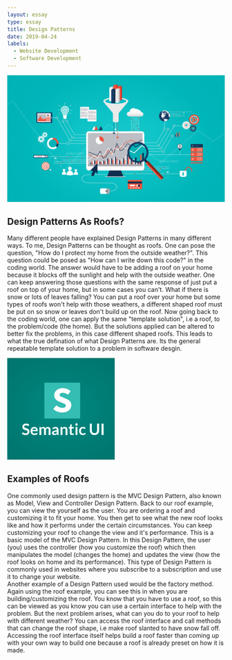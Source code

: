 ```yaml
---
layout: essay
type: essay
title: Design Patterns  
date: 2019-04-24
labels:
  - Website Development 
  - Software Development
---
```

<img class="ui medium left floated image" src="../images/React.jpeg">

## Design Patterns As Roofs?
   Many different people have explained Design Patterns in many different ways. To me, Design Patterns can be thought as roofs. One can pose the question, "How do I protect my home from the outside weather?". This question could be posed as "How can I write down this code?" in the coding world. The answer would have to be adding a roof on your home because it blocks off the sunlight and help with the outside weather. One can keep answering those questions with the same response of just put a roof on top of your home, but in some cases you can't. What if there is snow or lots of leaves falling? You can put a roof over your home but some types of roofs won't help with those weathers, a different shaped roof must be put on so snow or leaves don't build up on the roof. Now going back to the coding world, one can apply the same "template solution", i.e a roof, to the problem/code (the home). But the solutions applied can be altered to better fix the problems, in this case different shaped roofs. This leads to what the true defination of what Design Patterns are. Its the general repeatable template solution to a problem in software desgin. 
    

<img class="ui medium right floated image" src="../images/semantic.png">

## Examples of Roofs  
   One commonly used design pattern is the MVC Design Pattern, also known as Model, View and Controller Design Pattern. Back to our roof example, you can view the yourself as the user. You are ordering a roof and customizing it to fit your home. You then get to see what the new roof looks like and how it performs under the certain circumstances. You can keep customizing your roof to change the view and it's performance. This is a basic model of the MVC Design Pattern. In this Design Pattern, the user (you) uses the controller (how you customize the roof) which then manipulates the model (changes the home) and updates the view (how the roof looks on home and its performance). This type of Design Pattern is commonly used in websites where you subscribe to a subscription and use it to change your website. <br/>
   Another example of a Design Pattern used would be the factory method. Again using the roof example, you can see this in when you are building/customizing the roof. You know that you have to use a roof, so this can be viewed as you know you can use a certain interface to help with the problem. But the next problem arises, what can you do to your roof to help with different weather? You can access the roof interface and call methods that can change the roof shape, i.e make roof slanted to have snow fall off. Accessing the roof interface itself helps build a roof faster than coming up with your own way to build one because a roof is already preset on how it is made. 
  


